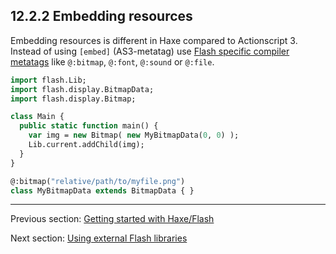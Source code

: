 ## 12.2.2 Embedding resources

Embedding resources is different in Haxe compared to Actionscript 3. Instead of using `[embed]` (AS3-metatag) use [Flash specific compiler metatags](target-flash-metatags.md) like `@:bitmap`, `@:font`, `@:sound` or `@:file`.

```haxe
import flash.Lib;
import flash.display.BitmapData;
import flash.display.Bitmap;

class Main {
  public static function main() {
    var img = new Bitmap( new MyBitmapData(0, 0) );
    Lib.current.addChild(img);
  }
}

@:bitmap("relative/path/to/myfile.png") 
class MyBitmapData extends BitmapData { }
```

---

Previous section: [Getting started with Haxe/Flash](target-flash-getting-started.md)

Next section: [Using external Flash libraries](target-flash-external-libraries.md)